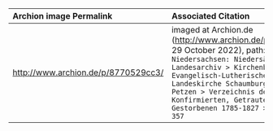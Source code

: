 |Archion image Permalink|Associated Citation|
|:---|:---|
|http://www.archion.de/p/8770529cc3/|imaged at Archion.de (http://www.archion.de/p/8770529cc3: 29 October 2022), path: `Browse > Niedersachsen: Niedersächsisches Landesarchiv > Kirchenbücher der Evangelisch-Lutherischen Landeskirche Schaumburg-Lippe > Petzen > Verzeichnis der Getauften, Konfirmierten, Getrauten und Gestorbenen 1785-1827 > Bild 4 of 357`|


